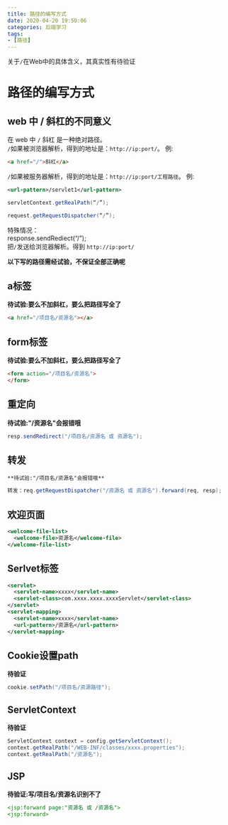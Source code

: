 ```yaml
---
title: 路径的编写方式
date: 2020-04-20 19:50:06
categories: 后端学习
tags:
- [路径]
---
```


关于`/`在Web中的具体含义，其真实性有待验证

<!-- more -->

# 路径的编写方式

## web 中 / 斜杠的不同意义

在 web 中 `/` 斜杠 是一种绝对路径。</br>`/`如果被浏览器解析，得到的地址是：`http://ip:port/`。
例:

```html
<a href="/">斜杠</a>
```

`/`如果被服务器解析，得到的地址是：`http://ip:port/工程路径`。
例:

```xml
<url-pattern>/servlet1</url-pattern>
```

```java
servletContext.getRealPath(“/”);
```

```java
request.getRequestDispatcher(“/”);
```

特殊情况：</br> 
response.sendRediect(“/”);
 </br>把`/`发送给浏览器解析。得到 `http://ip:port/`

**以下写的路径需经试验，不保证全部正确呢**

## a标签

**待试验:要么不加斜杠，要么把路径写全了**

```html
<a href="/项目名/资源名"></a>
```

## form标签

**待试验:要么不加斜杠，要么把路径写全了**

```html
<form action="/项目名/资源名">
</form> 
```

## 重定向

**待试验:"/资源名"会报错哦**

```java
resp.sendRedirect("/项目名/资源名 或 资源名"); 
```

## 转发

```
**待试验:"/项目名/资源名"会报错哦**
```

```java
转发：req.getRequestDispatcher("/资源名 或 资源名").forward(req, resp);
```

## 欢迎页面

```xml
<welcome-file-list>
  <welcome-file>资源名</welcome-file>
</welcome-file-list>
```

## Serlvet标签

```xml
<servlet>
  <servlet-name>xxxx</servlet-name>
  <servlet-class>com.xxxx.xxxx.xxxxServlet</servlet-class>
</servlet>
<servlet-mapping>
  <servlet-name>xxxx</servlet-name>
  <url-pattern>/资源名</url-pattern>
</servlet-mapping>
```

## Cookie设置path

**待验证**

```java
cookie.setPath("/项目名/资源路径");
```

## ServletContext

**待验证**

```java
ServletContext context = config.getServletContext();
context.getRealPath("/WEB-INF/classes/xxxx.properties");
context.getRealPath("/资源名");
```

## JSP

**待验证:写/项目名/资源名识别不了**

```jsp
<jsp:forward page:"资源名 或 /资源名">
<jsp:forward>  
```